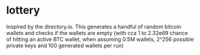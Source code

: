# lottery
Inspired by the directory.io. This generates a handful of random bitcoin wallets and checks if the wallets are empty (with cca 1 to 2.32e69 chance of hitting an active BTC wallet, when assuming 0.5M wallets, 2^256 possible private keys and 100 generated wallets per run)
